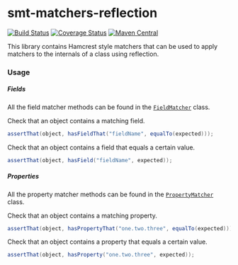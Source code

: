 <!---
Copyright 2015 Karl Bennett

Licensed under the Apache License, Version 2.0 (the "License");
you may not use this file except in compliance with the License.
You may obtain a copy of the License at

    http://www.apache.org/licenses/LICENSE-2.0

Unless required by applicable law or agreed to in writing, software
distributed under the License is distributed on an "AS IS" BASIS,
WITHOUT WARRANTIES OR CONDITIONS OF ANY KIND, either express or implied.
See the License for the specific language governing permissions and
limitations under the License.
-->
smt-matchers-reflection
===========
[![Build Status](https://travis-ci.org/shiver-me-timbers/smt-matchers-parent.svg?branch=master)](https://travis-ci.org/shiver-me-timbers/smt-matchers-parent) [![Coverage Status](https://coveralls.io/repos/shiver-me-timbers/smt-matchers-parent/badge.svg?branch=master&service=github)](https://coveralls.io/github/shiver-me-timbers/smt-matchers-parent?branch=master) [![Maven Central](https://maven-badges.herokuapp.com/maven-central/com.github.shiver-me-timbers/smt-matchers-reflection/badge.svg)](https://maven-badges.herokuapp.com/maven-central/com.github.shiver-me-timbers/smt-matchers-reflection/)

This library contains Hamcrest style matchers that can be used to apply matchers to the internals of a class using
reflection.

### Usage

##### Fields

All the field matcher methods can be found in the
[`FieldMatcher`](src/main/java/shiver/me/timbers/matchers/FieldMatcher.java) class.

Check that an object contains a matching field.
```java
assertThat(object, hasFieldThat("fieldName", equalTo(expected)));
```

Check that an object contains a field that equals a certain value.
```java
assertThat(object, hasField("fieldName", expected));
```

##### Properties

All the property matcher methods can be found in the
[`PropertyMatcher`](src/main/java/shiver/me/timbers/matchers/PropertyMatcher.java) class.

Check that an object contains a matching property.
```java
assertThat(object, hasPropertyThat("one.two.three", equalTo(expected)));
```

Check that an object contains a property that equals a certain value.
```java
assertThat(object, hasProperty("one.two.three", expected));
```